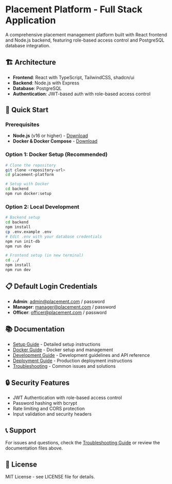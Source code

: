 
# Placement Platform - Full Stack Application

A comprehensive placement management platform built with React frontend and Node.js backend, featuring role-based access control and PostgreSQL database integration.

## 🏗️ Architecture

- **Frontend**: React with TypeScript, TailwindCSS, shadcn/ui
- **Backend**: Node.js with Express
- **Database**: PostgreSQL
- **Authentication**: JWT-based auth with role-based access control

## 🚀 Quick Start

### Prerequisites
- **Node.js** (v16 or higher) - [Download](https://nodejs.org/)
- **Docker & Docker Compose** - [Download](https://docs.docker.com/get-docker/)

### Option 1: Docker Setup (Recommended)
```bash
# Clone the repository
git clone <repository-url>
cd placement-platform

# Setup with Docker
cd backend
npm run docker:setup
```

### Option 2: Local Development
```bash
# Backend setup
cd backend
npm install
cp .env.example .env
# Edit .env with your database credentials
npm run init-db
npm run dev

# Frontend setup (in new terminal)
cd ../
npm install
npm run dev
```

## 📋 Default Login Credentials

- **Admin**: admin@placement.com / password
- **Manager**: manager@placement.com / password
- **Officer**: officer@placement.com / password

## 📚 Documentation

- [Setup Guide](docs/SETUP.md) - Detailed setup instructions
- [Docker Guide](docs/DOCKER.md) - Docker setup and management
- [Development Guide](docs/DEVELOPMENT.md) - Development guidelines and API reference
- [Deployment Guide](docs/DEPLOYMENT.md) - Production deployment instructions
- [Troubleshooting](docs/TROUBLESHOOTING.md) - Common issues and solutions

## 🔒 Security Features

- JWT Authentication with role-based access control
- Password hashing with bcrypt
- Rate limiting and CORS protection
- Input validation and security headers

## 📞 Support

For issues and questions, check the [Troubleshooting Guide](docs/TROUBLESHOOTING.md) or review the documentation files above.

## 📝 License

MIT License - see LICENSE file for details.
